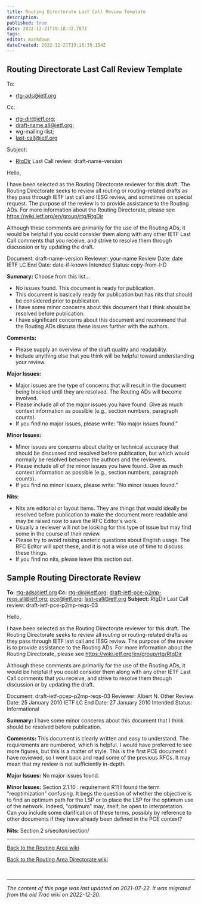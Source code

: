 ```yaml
---
title: Routing Directorate Last Call Review Template
description: 
published: true
date: 2022-12-21T19:18:42.787Z
tags: 
editor: markdown
dateCreated: 2022-12-21T19:18:39.154Z
---
```


## Routing Directorate Last Call Review Template 

To:
* rtg-ads@ietf.org

Cc:
* rtg-dir@ietf.org;
* draft-name.all@ietf.org;
* wg-mailing-list;
* last-call@ietf.org

Subject:
* [RtgDir](/group/rtg/RtgDir) Last Call review: draft-name-version

Hello,

I have been selected as the Routing Directorate reviewer for this draft. The Routing Directorate seeks to review all routing or routing-related drafts as they pass through IETF last call and IESG review, and sometimes on special request. The purpose of the review is to provide assistance to the Routing ADs. For more information about the Routing Directorate, please see https://wiki.ietf.org/en/group/rtg/RtgDir

Although these comments are primarily for the use of the Routing ADs, it would be helpful if you could consider them along with any other IETF Last Call comments that you receive, and strive to resolve them through discussion or by updating the draft.

Document: draft-name-version
Reviewer: your-name
Review Date: date 
IETF LC End Date: date-if-known
Intended Status: copy-from-I-D

**Summary:**
Choose from this list...
* No issues found. This document is ready for publication.
* This document is basically ready for publication but has nits that should be considered prior to publication.
* I have some minor concerns about this document that I think should be resolved before publication.
* I have significant concerns about this document and recommend that the Routing ADs discuss these issues further with the authors.

**Comments:**
* Please supply an overview of the draft quality and readability.
* Include anything else that you think will be helpful toward understanding your review.

**Major Issues:**
* Major issues are the type of concerns that will result in the document being blocked until they are resolved. The Routing ADs will become involved.
* Please include all of the major issues you have found. Give as much context information as possible (e.g., section numbers, paragraph counts).
* If you find no major issues, please write: "No major issues found."

**Minor Issues:**
* Minor issues are concerns about clarity or technical accuracy that should be discussed and resolved before publication, but which would normally be resolved between the authors and the reviewers.
* Please include all of the minor issues you have found. Give as much context information as possible (e.g., section numbers, paragraph counts).
* If you find no minor issues, please write: "No minor issues found."

**Nits:**
* Nits are editorial or layout items. They are things that would ideally be resolved before publication to make the document more readable and may be raised now to save the RFC Editor's work.
* Usually a reviewer will not be looking for this type of issue but may find some in the course of their review.
* Please try to avoid raising esoteric questions about English usage. The RFC Editor will spot these, and it is not a wise use of time to discuss these things.
* If you find no nits, please leave this section out.

## Sample Routing Directorate Review 

**To:** rtg-ads@ietf.org
**Cc:** rtg-dir@ietf.org; draft-ietf-pce-p2mp-reqs.all@ietf.org; pce@ietf.org; last-call@ietf.org
**Subject:** RtgDir Last Call review: draft-ietf-pce-p2mp-reqs-03

Hello,

I have been selected as the Routing Directorate reviewer for this draft. The Routing Directorate seeks to review all routing or routing-related drafts as they pass through IETF last call and IESG review. The purpose of the review is to provide assistance to the Routing ADs. For more information about the Routing Directorate, please see https://wiki.ietf.org/en/group/rtg/RtgDir

Although these comments are primarily for the use of the Routing ADs, it would be helpful if you could consider them along with any other IETF Last Call comments that you receive, and strive to resolve them through discussion or by updating the draft.

Document: draft-ietf-pcep-p2mp-reqs-03 
Reviewer: Albert N. Other 
Review Date: 25 January 2010 
IETF LC End Date: 27 January 2010 
Intended Status: Informational

**Summary:**
I have some minor concerns about this document that I think should be resolved before publication.

**Comments:**
This document is clearly written and easy to understand. The requirements are numbered, which is helpful. I would have preferred to see more figures, but this is a matter of style. 
This is the first PCE document I have reviewed, so I went back and read some of the previous RFCs. It may mean that my review is not sufficiently in-depth. 

**Major Issues:**
No major issues found.

**Minor Issues:**
Section 2.1.10 : requirement R11 
I found the term "reoptimization" confusing. It begs the question of whether the objective is to find an optimum path for the LSP or to place the LSP for the optimum use of the network. Indeed, "optimum" may, itself, be open to interpretation. Can you include some clarification of these terms, possibly by reference to other documents if they have already been defined in the PCE context?

**Nits:**
Section 2
s/seciton/section/

----

[Back to the Routing Area wiki](/group/rtg)

[Back to the Routing Area Directorate wiki](/group/rtg/RtgDir)

&nbsp;
&nbsp;
&nbsp;

---

*The content of this page was last updated on 2021-07-22. It was migrated from the old Trac wiki on 2022-12-20.*